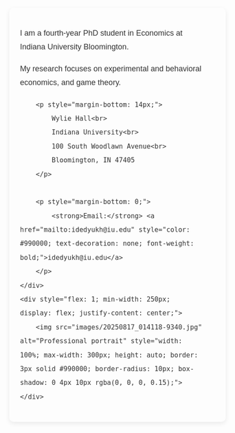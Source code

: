 <div style="display: flex; flex-wrap: wrap; align-items: center; max-width: 800px; margin: 0 auto; padding: 25px; background-color: #fdfdfd; border-radius: 10px; box-shadow: 0 4px 12px rgba(0, 0, 0, 0.08); font-family: Arial, sans-serif; color: #333; line-height: 1.8; font-size: 18px;">
    <div style="flex: 1; min-width: 250px; padding-right: 25px;">
        <p style="margin-bottom: 14px;">
            I am a fourth-year PhD student in Economics at Indiana University Bloomington.
        </p>
        <p style="margin-bottom: 14px;">
            My research focuses on experimental and behavioral economics, and game theory.
        </p>

        <p style="margin-bottom: 14px;">
            Wylie Hall<br>
            Indiana University<br>
            100 South Woodlawn Avenue<br>
            Bloomington, IN 47405
        </p>
        
        <p style="margin-bottom: 0;">
            <strong>Email:</strong> <a href="mailto:idedyukh@iu.edu" style="color: #990000; text-decoration: none; font-weight: bold;">idedyukh@iu.edu</a>
        </p>
    </div>
    <div style="flex: 1; min-width: 250px; display: flex; justify-content: center;">
        <img src="images/20250817_014118-9340.jpg" alt="Professional portrait" style="width: 100%; max-width: 300px; height: auto; border: 3px solid #990000; border-radius: 10px; box-shadow: 0 4px 10px rgba(0, 0, 0, 0.15);">
    </div>
</div>
